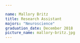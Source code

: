 ```yaml
---

name: Mallory Britz
title: Research Assistant
majors: "Neuroscience"
graduation_date: December 2018
picture_name: mallory-britz.jpg
---
```

    
    
